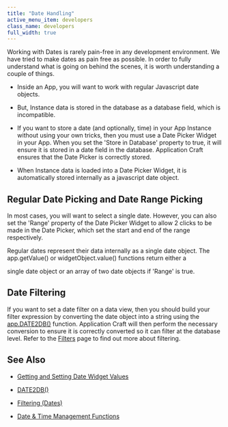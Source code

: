 ```yaml
---
title: "Date Handling"
active_menu_item: developers
class_name: developers
full_width: true
---
```



Working with Dates is rarely pain-free in any development environment. We have tried to make dates as pain free as possible. In order to fully understand what is going on behind the scenes, it is worth understanding a couple of things.

 - Inside an App, you will want to work with regular Javascript date objects.

 - But, Instance data is stored in the database as a database field, which is incompatible.

 - If you want to store a date (and optionally, time) in your App Instance without using your own tricks, then you must use a Date Picker Widget in your App. When you set the 'Store in Database' property to true, it will ensure it is stored in a date field in the database. Application Craft ensures that the Date Picker is correctly stored.

 - When Instance data is loaded into a Date Picker Widget, it is automatically stored internally as a javascript date object.

## Regular Date Picking and Date Range Picking

In most cases, you will want to select a single date. However, you can also set the 'Range' property of the Date Picker Widget to allow 2 clicks to be made in the Date Picker, which set the start and end of the range respectively.

Regular dates represent their data internally as a single date object. The app.getValue() or widgetObject.value() functions return either a

single date object or an array of two date objects if 'Range' is true.

## Date Filtering

If you want to set a date filter on a data view, then you should build your filter expression by converting the date object into a string using the [app.DATE2DB()](/developers/user-guide/scripting-apis/client-api/conversion-functions/date2db) function. Application Craft will then perform the necessary conversion to ensure it is correctly converted so it can filter at the database level. Refer to the [Filters](/developers/user-guide/scripting-apis/client-api/data-view-functions/modifying-data-widgets-with-scripts/filters) page to find out more about filtering.

## See Also

 - [Getting and Setting Date Widget Values](/developers/user-guide/scripting-apis/client-scripting-overview/scripting-with-javascript/widget-reading-writing/widget-values-reading-writing-user-entered-data/dates)

 - [DATE2DB()](/developers/user-guide/scripting-apis/client-api/conversion-functions/date2db)

 - [Filtering (Dates)](/developers/user-guide/scripting-apis/client-api/data-view-functions/modifying-data-widgets-with-scripts/filters)

 - [Date & Time Management Functions](/developers/user-guide/scripting-apis/client-api/date-time-management-functions/)

